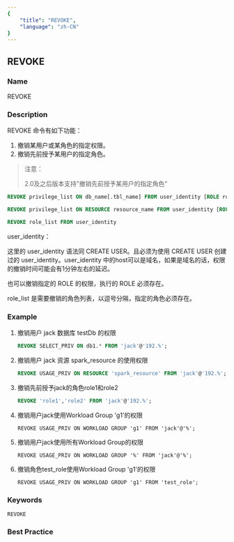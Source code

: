```yaml
---
{
    "title": "REVOKE",
    "language": "zh-CN"
}
---
```


<!--
Licensed to the Apache Software Foundation (ASF) under one
or more contributor license agreements.  See the NOTICE file
distributed with this work for additional information
regarding copyright ownership.  The ASF licenses this file
to you under the Apache License, Version 2.0 (the
"License"); you may not use this file except in compliance
with the License.  You may obtain a copy of the License at

  http://www.apache.org/licenses/LICENSE-2.0

Unless required by applicable law or agreed to in writing,
software distributed under the License is distributed on an
"AS IS" BASIS, WITHOUT WARRANTIES OR CONDITIONS OF ANY
KIND, either express or implied.  See the License for the
specific language governing permissions and limitations
under the License.
-->

## REVOKE

### Name

REVOKE

### Description

REVOKE 命令有如下功能：

1. 撤销某用户或某角色的指定权限。
2. 撤销先前授予某用户的指定角色。

>注意：
>
>2.0及之后版本支持"撤销先前授予某用户的指定角色"

```sql
REVOKE privilege_list ON db_name[.tbl_name] FROM user_identity [ROLE role_name]

REVOKE privilege_list ON RESOURCE resource_name FROM user_identity [ROLE role_name]

REVOKE role_list FROM user_identity
```

user_identity：

这里的 user_identity 语法同 CREATE USER。且必须为使用 CREATE USER 创建过的 user_identity。user_identity 中的host可以是域名，如果是域名的话，权限的撤销时间可能会有1分钟左右的延迟。

也可以撤销指定的 ROLE 的权限，执行的 ROLE 必须存在。

role_list 是需要撤销的角色列表，以逗号分隔，指定的角色必须存在。

### Example

1. 撤销用户 jack 数据库 testDb 的权限
   
    ```sql
    REVOKE SELECT_PRIV ON db1.* FROM 'jack'@'192.%';
    ```
    
2. 撤销用户 jack 资源 spark_resource 的使用权限
   
    ```sql
    REVOKE USAGE_PRIV ON RESOURCE 'spark_resource' FROM 'jack'@'192.%';
    ```

3. 撤销先前授予jack的角色role1和role2

    ```sql
    REVOKE 'role1','role2' FROM 'jack'@'192.%';
    ```

4. 撤销用户jack使用Workload Group 'g1'的权限

    ```
    REVOKE USAGE_PRIV ON WORKLOAD GROUP 'g1' FROM 'jack'@'%';
    ```

5. 撤销用户jack使用所有Workload Group的权限

    ```
    REVOKE USAGE_PRIV ON WORKLOAD GROUP '%' FROM 'jack'@'%';
    ```

6. 撤销角色test_role使用Workload Group 'g1'的权限

    ```
   REVOKE USAGE_PRIV ON WORKLOAD GROUP 'g1' FROM 'test_role';
   ```

### Keywords

    REVOKE

### Best Practice

